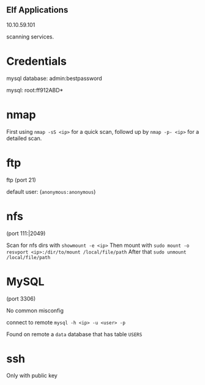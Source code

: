 ## Elf Applications

10.10.59.101

scanning services.

# Credentials

mysql database:
admin:bestpassword

mysql:
root:ff912ABD*

# nmap

First using `nmap -sS <ip>` for a quick scan, followd up by `nmap -p- <ip>` for a detailed scan.

# ftp

ftp (port 21)

default user: (`anonymous:anonymous`)

# nfs

(port 111:|2049)

Scan for nfs dirs with `showmount -e <ip>`
Then mount with `sudo mount -o resvport <ip>:/dir/to/mount /local/file/path`
After that `sudo unmount /local/file/path`

# MySQL

(port 3306)

No common misconfig

connect to remote `mysql -h <ip> -u <user> -p`

Found on remote a `data` database that has table `USERS`

# ssh

Only with public key


